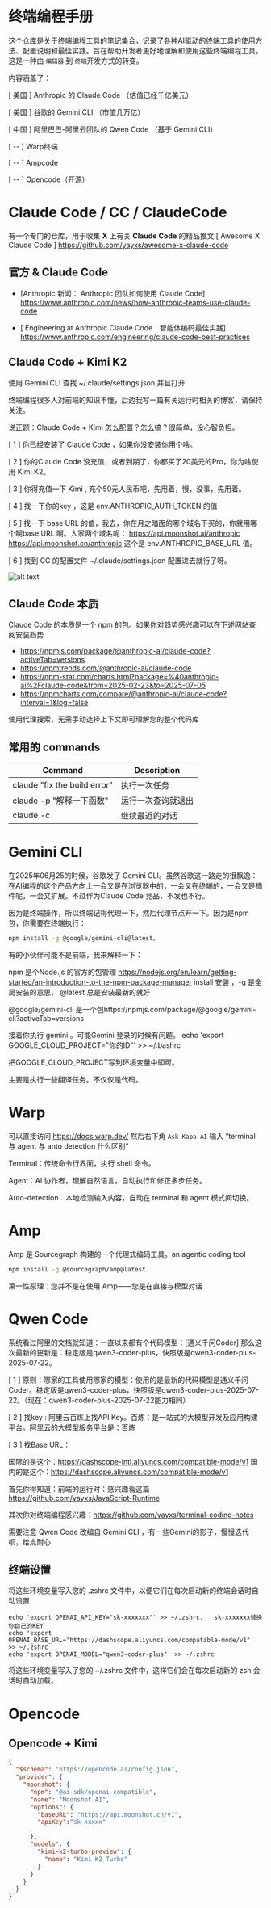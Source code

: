 # 终端编程手册

这个仓库是关于终端编程工具的笔记集合，记录了各种AI驱动的终端工具的使用方法、配置说明和最佳实践。旨在帮助开发者更好地理解和使用这些终端编程工具。这是一种由 `编辑器` 到 `终端`开发方式的转变。

内容涵盖了：

[ 美国 ] Anthropic 的 Claude Code （估值已经千亿美元）

[ 美国 ] 谷歌的 Gemini CLI （市值几万亿）

[ 中国 ] 阿里巴巴-阿里云团队的 Qwen Code （基于 Gemini CLI）

[ -- ] Warp终端

[ -- ] Ampcode

[ -- ] Opencode（开源）

# Claude Code / CC / ClaudeCode

有一个专门的仓库，用于收集 **X** 上有关 **Claude Code** 的精品推文 [ Awesome X Claude Code ] https://github.com/yayxs/awesome-x-claude-code

## 官方 & Claude Code

- [Anthropic 新闻： Anthropic 团队如何使用 Claude Code] https://www.anthropic.com/news/how-anthropic-teams-use-claude-code

- [ Engineering at Anthropic Claude Code：智能体编码最佳实践] https://www.anthropic.com/engineering/claude-code-best-practices

## Claude Code + Kimi K2

使用 Gemini CLI 查找 ~/.claude/settings.json 并且打开

终端编程很多人对前端的知识不懂，后边我写一篇有关运行时相关的博客，请保持关注。

说正题：Claude Code + Kimi 怎么配置？怎么搞？很简单，没心智负担。

[ 1 ] 你已经安装了 Claude Code ，如果你没安装你用个啥。

[ 2 ] 你的Claude Code 没充值，或者到期了，你都买了20美元的Pro，你为啥使用 Kimi K2。

[ 3 ] 你得充值一下 Kimi , 充个50元人民币吧，先用着，慢，没事，先用着。

[ 4 ] 找一下你的key ，这是 env.ANTHROPIC_AUTH_TOKEN 的值

[ 5 ] 找一下 base URL 的值，我去，你在月之暗面的哪个域名下买的，你就用哪个啊base URL 啊。人家两个域名呢：
https://api.moonshot.ai/anthropic
https://api.moonshot.cn/anthropic
这个是 env.ANTHROPIC_BASE_URL 值。

[ 6 ] 找到 CC 的配置文件 ~/.claude/settings.json
配置进去就行了呀。

![alt text](image.png)


## Claude Code 本质

Claude Code 的本质是一个 npm 的包。如果你对趋势感兴趣可以在下述网站查阅安装趋势

- https://npmjs.com/package/@anthropic-ai/claude-code?activeTab=versions
- https://npmtrends.com/@anthropic-ai/claude-code
- https://npm-stat.com/charts.html?package=%40anthropic-ai%2Fclaude-code&from=2025-02-23&to=2025-07-05
- https://npmcharts.com/compare/@anthropic-ai/claude-code?interval=1&log=false

使用代理搜索，无需手动选择上下文即可理解您的整个代码库

## 常用的 commands

| Command                      | Description        |
| ---------------------------- | ------------------ |
| claude "fix the build error" | 执行一次任务       |
| claude -p "解释一下函数"     | 运行一次查询就退出 |
| claude -c                    | 继续最近的对话     |

# Gemini CLI

在2025年06月25的时候，谷歌发了 Gemini CLI。虽然谷歌这一路走的很飘逸：在AI编程的这个产品方向上一会又是在浏览器中的，一会又在终端的，一会又是插件呢，一会又扩展。不过作为Claude Code 竞品，不发也不行。

因为是终端操作，所以终端记得代理一下，然后代理节点开一下。因为是npm 包，你需要在终端执行：

```sh
npm install -g @google/gemini-cli@latest。
```

有的小伙伴可能不是前端，我来解释一下：

npm 是个Node.js 的官方的包管理 https://nodejs.org/en/learn/getting-started/an-introduction-to-the-npm-package-manager
install 安装 ，-g 是全局安装的意思， @latest 总是安装最新的就好

@google/gemini-cli 是一个包https://npmjs.com/package/@google/gemini-cli?activeTab=versions

接着你执行 gemini 。可能Gemini 登录的时候有问题。
echo 'export GOOGLE_CLOUD_PROJECT="你的ID"' >> ~/.bashrc

把GOOGLE_CLOUD_PROJECT写到环境变量中即可。

主要是执行一些翻译任务。不仅仅是代码。

# Warp

可以直接访问 https://docs.warp.dev/ 然后右下角 `Ask Kapa AI` 输入 “terminal 与 agent 与 anto detection  什么区别”

Terminal：传统命令行界面，执行 shell 命令。

Agent：AI 协作者，理解自然语言，自动执行和修正多步任务。

Auto-detection：本地检测输入内容，自动在 terminal 和 agent 模式间切换。

# Amp

Amp 是 Sourcegraph 构建的一个代理式编码工具。an agentic coding tool

```sh
npm install -g @sourcegraph/amp@latest
```

第一性原理：您并不是在使用 Amp——您是在直接与模型对话

# Qwen Code

系统看过阿里的文档就知道：一直以来都有个代码模型：[通义千问Coder]
那么这次最新的更新是：稳定版是qwen3-coder-plus，快照版是qwen3-coder-plus-2025-07-22。

[ 1 ] 原则：哪家的工具使用哪家的模型：使用的是最新的代码模型是通义千问Coder。稳定版是qwen3-coder-plus，快照版是qwen3-coder-plus-2025-07-22。（现在：qwen3-coder-plus-2025-07-22能力相同）

[ 2 ] 找key : 阿里云百炼上找API Key。百炼：是一站式的大模型开发及应用构建平台。阿里云的大模型服务平台是：百炼

[ 3 ] 找Base URL：

国际的是这个：https://dashscope-intl.aliyuncs.com/compatible-mode/v1
国内的是这个：https://dashscope.aliyuncs.com/compatible-mode/v1

首先你得知道：前端的运行时：感兴趣看这篇 https://github.com/yayxs/JavaScript-Runtime

其次你对终端编程感兴趣：https://github.com/yayxs/terminal-coding-notes

需要注意 Qwen Code 改编自 Gemini CLI ，有一些Gemini的影子，慢慢迭代呗，给点耐心

## 终端设置

将这些环境变量写入您的 .zshrc 文件中，以便它们在每次启动新的终端会话时自动设置

```
echo 'export OPENAI_API_KEY="sk-xxxxxxx"' >> ~/.zshrc.   sk-xxxxxxx替换你自己的KEY
echo 'export OPENAI_BASE_URL="https://dashscope.aliyuncs.com/compatible-mode/v1"' >> ~/.zshrc
echo 'export OPENAI_MODEL="qwen3-coder-plus"' >> ~/.zshrc
```

将这些环境变量写入了您的 ~/.zshrc 文件中，这样它们会在每次启动新的 zsh 会话时自动加载。


# Opencode

## Opencode + Kimi

```json
{
  "$schema": "https://opencode.ai/config.json",
  "provider": {
    "moonshot": {
      "npm": "@ai-sdk/openai-compatible",
      "name": "Moonshot AI",
      "options": {
        "baseURL": "https://api.moonshot.cn/v1",
        "apiKey":"sk-xxxxx"

      },
      "models": {
        "kimi-k2-turbo-preview": {
          "name": "Kimi K2 Turbo"
        }
      }
    }
  }
}
```
